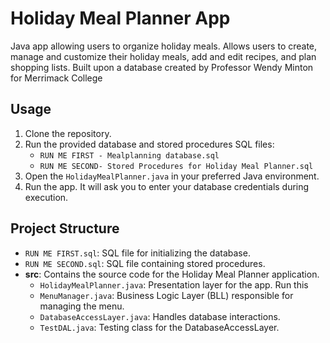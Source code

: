 # Holiday Meal Planner App
 Java app allowing users to organize holiday meals. Allows users to create, manage and customize their holiday meals, add and edit recipes,  and plan shopping lists. Built upon a database created by Professor Wendy Minton for Merrimack College

## Usage
1. Clone the repository.
2. Run the provided database and stored procedures SQL files:
   - `RUN ME FIRST - Mealplanning database.sql`
   - `RUN ME SECOND- Stored Procedures for Holiday Meal Planner.sql`
3. Open the `HolidayMealPlanner.java` in your preferred Java environment.
4. Run the app. It will ask you to enter your database credentials during execution.

## Project Structure
- `RUN ME FIRST.sql`: SQL file for initializing the database.
- `RUN ME SECOND.sql`: SQL file containing stored procedures.
- **src**: Contains the source code for the Holiday Meal Planner application.
  - `HolidayMealPlanner.java`: Presentation layer for the app. Run this 
  - `MenuManager.java`: Business Logic Layer (BLL) responsible for managing the menu.
  - `DatabaseAccessLayer.java`: Handles database interactions.
  - `TestDAL.java`: Testing class for the DatabaseAccessLayer.
